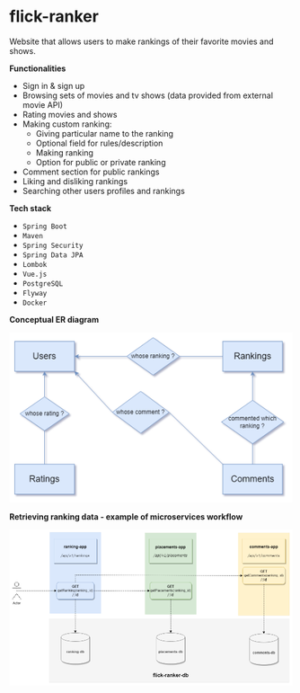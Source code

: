 # flick-ranker

Website that allows users to make rankings of their favorite movies and shows. 

**Functionalities**

- Sign in & sign up 
- Browsing sets of movies and tv shows (data provided from external movie API) 
- Rating movies and shows
- Making custom ranking:  
    - Giving particular name to the ranking
    - Optional field for rules/description
    - Making ranking
    - Option for public or private ranking
- Comment section for public rankings
- Liking and disliking rankings
- Searching other users profiles and rankings

**Tech stack**
- `Spring Boot`
- `Maven`
- `Spring Security`
- `Spring Data JPA`
- `Lombok`
- `Vue.js`
- `PostgreSQL`
- `Flyway`
- `Docker`

**Conceptual ER diagram**

![database-erd](docs/erd_diagram.png)

**Retrieving ranking data - example of microservices workflow**

![retrieving-ranking-diagram](docs/retrieving-ranking-diagram.png)